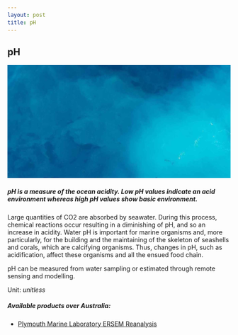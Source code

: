 ```yaml
---
layout: post
title: pH
---
```


## pH

![pH](/assets/img/wales/big/ph.jpg)

##### pH is a measure of the ocean acidity. Low pH values indicate an acid environment whereas high pH values show basic environment.

Large quantities of CO2 are absorbed by seawater. During this process, chemical reactions occur resulting in a diminishing of pH, and so an increase in acidity. Water pH is important for marine organisms and, more particularly, for the building and the maintaining of the skeleton of seashells and corals, which are calcifying organisms. Thus, changes in pH, such as acidification, affect these organisms and all the ensued food chain.

pH can be measured from water sampling or estimated through remote sensing and modelling.

Unit: _unitless_

##### Available products over Australia:

*   [Plymouth Marine Laboratory ERSEM Reanalysis](https://www.pml.ac.uk/Modelling_at_PML/Models/ERSEM)